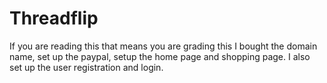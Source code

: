 # Threadflip
If you are reading this that means you are grading this
I bought the domain name, set up the paypal, setup the home page and shopping page. 
I also set up the user registration and login. 
